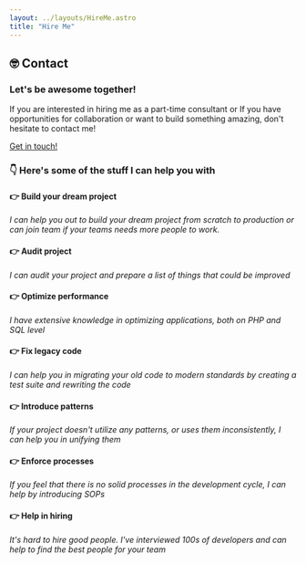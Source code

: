 ```yaml
---
layout: ../layouts/HireMe.astro
title: "Hire Me"
---
```


<section id="contact" class="section text-center">
<div class="text-center">
<span>
<h2 class="text-2xl inline-block my-6 font-medium"><span role="img">🤓</span> Contact</h2>
</span>
<svg class="rough-annotation" style="position: absolute; top: 0; left: 0; overflow: visible; pointer-events: none; width: 100px; height: 100px;">
<path d="M362.7634511142969 4066.1112382262945 C395.25088476907695 4066.5994306105613, 421.24077508889604 4069.3482943076133, 444.86968137323856 4065.7723800987005" fill="none" stroke="rgb(5 206 145)" stroke-width="2">
</path>
<path d="M442.6560175269842 4070.004857555032 C418.1588981235051 4069.9944660880374, 390.16396072686183 4071.755879185419, 364.5461785644293 4068.1479835659266" fill="none" stroke="rgb(5 206 145)" stroke-width="2">
</path>
</svg>
</div>
<div class="mt-8 mb-8"><h3 class="font-medium text-lg mb-2 md:text-3xl">Let's be awesome together!</h3><p class="mb-6 mx-auto max-w-lg md:mb-10 lg:leading-loose">If you are interested in hiring me as a part-time consultant or If you have opportunities for collaboration or want to build something amazing, don't hesitate to contact me!</p><a role="button" class="bg-marrsgreen hover:bg-marrslight active:bg-marrsdark dark:hover:bg-carrilight dark:active:bg-carridark dark:bg-carrigreen text-bglight dark:text-bgdark py-2 px-3 rounded lg:text-xl  outline-marrsgreen dark:outline-carrigreen focus-visible:outline-double outline-offset-2" href="mailto:karthick@gigcodes.com" target="_self">Get in touch!</a></div></section>

### <span role="img">👇</span> Here's some of the stuff I can help you with

#### <span role="img">👉</span> Build your dream project

_I can help you out to build your dream project from scratch to production or can join team if your teams needs more
people to work._

#### <span role="img">👉</span> Audit project

_I can audit your project and prepare a list of things that could be improved_

#### <span role="img">👉</span> Optimize performance

_I have extensive knowledge in optimizing applications, both on PHP and SQL level_

#### <span role="img">👉</span> Fix legacy code

_I can help you in migrating your old code to modern standards by creating a test suite and rewriting the code_

#### <span role="img">👉</span> Introduce patterns

_If your project doesn't utilize any patterns, or uses them inconsistently, I can help you in unifying them_

#### <span role="img">👉</span> Enforce processes

_If you feel that there is no solid processes in the development cycle, I can help by introducing SOPs_

#### <span role="img">👉</span> Help in hiring

_It's hard to hire good people. I've interviewed 100s of developers and can help to find the best people for your team_
